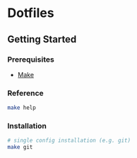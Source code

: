 # Dotfiles

## Getting Started

### Prerequisites

- [Make](https://www.gnu.org/software/make/)

### Reference

```bash
make help
```

### Installation

```bash
# single config installation (e.g. git)
make git
```

